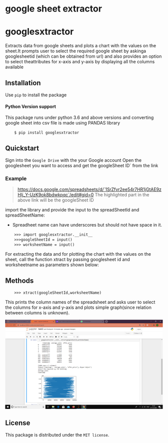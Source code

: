 # google sheet extractor
# googlesxtractor 

Extracts data from google sheets and plots a chart with the values on the sheet.It prompts user  to select the required google sheet by askinga googlesheetid (which can be obtained from url) and also provides an option to select theattributes  for x-axis and y-axis by displaying all the columns available 

## Installation

Use `pip` to install the package

#### Python Version support
This package runs under python 3.6 and above versions and converting google sheet into csv file is made using PANDAS library

```
    $ pip install googlesxtractor
```

## Quickstart

Sign into the `Google Drive` with the your Google account
Open the googlesheet you want to access and get the googleSheet ID` from the link

### Example
> https://docs.google.com/spreadsheets/d/`1SrZfvr2ee54r7HR1jGtAE9zHIj_Y-UzK9ok8bdwkpqc`/edit#gid=0
The highlighted part in the above link will be the googleSheet ID

import the library and provide the input to the spreadSheetId and spreadSheetName:
 - Spreadheet name can have underscores but should not have space in it. 

```
    >>> import googlesxtractor.__init__
    >>>googleSheetId = input()
    >>> worksheetName = input()
```

For extracting the data and for plotting the chart with the values on the sheet, call the function xtract by passing googlesheet id and worksheetname as parameters shown below:


## Methods
```
	>>> xtract(googleSheetId,worksheetName)
```
This prints the column names of the spreadsheet and asks  user to select the columns for x-axis and y-axis and plots simple graph(since relation between columns is unknown).

![Image](milky.png)


## License


This package is distributed under the `MIT license`.


